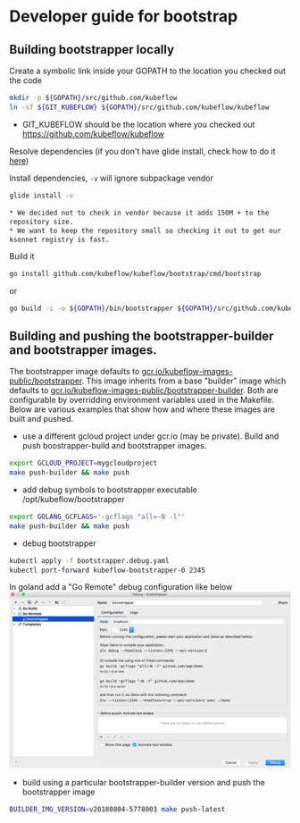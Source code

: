 # Developer guide for bootstrap

## Building bootstrapper locally

Create a symbolic link inside your GOPATH to the location you checked out the code

```sh
mkdir -p ${GOPATH}/src/github.com/kubeflow
ln -sf ${GIT_KUBEFLOW} ${GOPATH}/src/github.com/kubeflow/kubeflow
```

* GIT_KUBEFLOW should be the location where you checked out https://github.com/kubeflow/kubeflow

Resolve dependencies (if you don't have glide install, check how to do it [here](https://github.com/Masterminds/glide/blob/master/README.md#install))

Install dependencies, `-v` will ignore subpackage vendor

```sh
glide install -v
```

	* We decided not to check in vendor because it adds 150M + to the repository size.
	* We want to keep the repository small so checking it out to get our ksonnet registry is fast.

Build it

```sh
go install github.com/kubeflow/kubeflow/bootstrap/cmd/bootstrap
```

or

```sh
go build -i -o ${GOPATH}/bin/bootstrapper ${GOPATH}/src/github.com/kubeflow/kubeflow/bootstrap/cmd/bootstrap/main.go
```

## Building and pushing the bootstrapper-builder and bootstrapper images.  

The bootstrapper image defaults to [gcr.io/kubeflow-images-public/bootstrapper](https://gcr.io/kubeflow-images-public/bootstrapper). 
This image inherits from a base "builder" image which defaults to 
[gcr.io/kubeflow-images-public/bootstrapper-builder](https://gcr.io/kubeflow-images-public/bootstrapper-builder). 
Both are configurable by overridding environment variables used in the Makefile. Below are various examples that 
show how and where these images are built and pushed.

- use a different gcloud project under gcr.io (may be private). Build and push boostrapper-build and bootstrapper images.
```sh
export GCLOUD_PROJECT=mygcloudproject 
make push-builder && make push
```

- add debug symbols to bootstrapper executable /opt/kubeflow/bootstrapper
```sh
export GOLANG_GCFLAGS='-gcflags "all=-N -l"'
make push-builder && make push
```

- debug bootstrapper 
```sh
kubectl apply -f bootstrapper.debug.yaml
kubectl port-forward kubeflow-bootstrapper-0 2345
```
In goland add a "Go Remote" debug configuration like below
![bootstrapper](./bootstrapper.png)

- build using a particular bootstrapper-builder version and push the bootstrapper image
```sh
BUILDER_IMG_VERSION=v20180804-5778003 make push-latest
```
